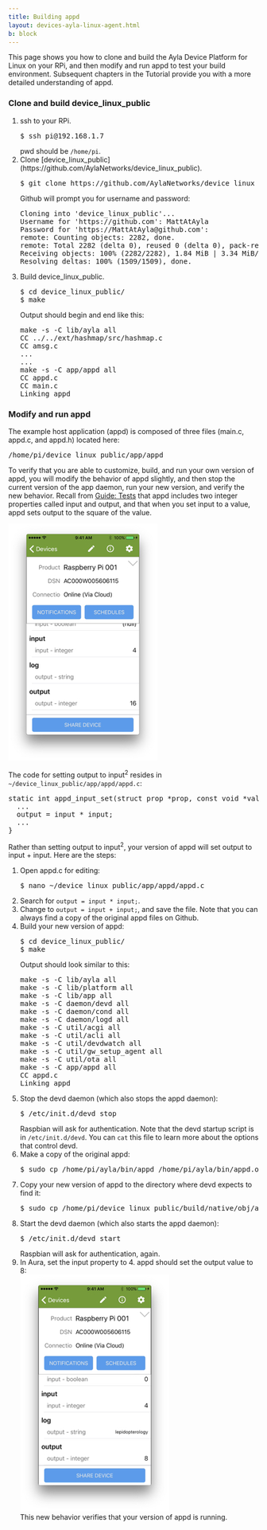 ```yaml
---
title: Building appd
layout: devices-ayla-linux-agent.html
b: block
---
```


This page shows you how to clone and build the Ayla Device Platform for Linux on your RPi, and then modify and run appd to test your build environment. Subsequent chapters in the Tutorial provide you with a more detailed understanding of appd. 

### Clone and build device_linux_public

<ol>
<li>ssh to your RPi.
<pre>
$ ssh pi@192.168.1.7
</pre>
pwd should be <code>/home/pi</code>.
</li>
<li>Clone [device_linux_public](https://github.com/AylaNetworks/device_linux_public).
<pre>
$ git clone https://github.com/AylaNetworks/device_linux_public.git
</pre>
Github will prompt you for username and password:
<pre>
Cloning into 'device_linux_public'...
Username for 'https://github.com': MattAtAyla
Password for 'https://MattAtAyla@github.com': 
remote: Counting objects: 2282, done.
remote: Total 2282 (delta 0), reused 0 (delta 0), pack-reused 2282
Receiving objects: 100% (2282/2282), 1.84 MiB | 3.34 MiB/s, done.
Resolving deltas: 100% (1509/1509), done.
</pre>
</li>
<li>Build device_linux_public.
<pre>
$ cd device_linux_public/
$ make
</pre>
Output should begin and end like this:
<pre>
make -s -C lib/ayla all
CC ../../ext/hashmap/src/hashmap.c
CC amsg.c
...
...
make -s -C app/appd all
CC appd.c
CC main.c
Linking appd
</pre>
</li>
</ol>

### Modify and run appd

The example host application (appd) is composed of three files (main.c, appd.c, and appd.h) located here:

<pre>
/home/pi/device_linux_public/app/appd
</pre>

To verify that you are able to customize, build, and run your own version of appd, you will modify the behavior of appd slightly, and then stop the current version of the app daemon, run your new version, and verify the new behavior. Recall from [Guide: Tests](/devices/ayla-linux-agent/guide/tests/) that appd includes two integer properties called input and output, and that when you set input to a value, appd sets output to the square of the value.

<div class="row align-items-center">
<div class="col-lg-4 col-md-6 col-sm-12">
<img class="img-fluid" src="../../guide/tests/aura-016.jpg">
</div>
</div>

The code for setting output to input<sup>2</sup> resides in <code>~/device_linux_public/app/appd/appd.c</code>:

<pre>
static int appd_input_set(struct prop *prop, const void *val, size_t len, const struct op_args *args) {
  ...
  output = input * input;
  ...
}
</pre>

Rather than setting output to input<sup>2</sup>, your version of appd will set output to input + input. Here are the steps:

<ol>
<li>Open appd.c for editing:
<pre>
$ nano ~/device_linux_public/app/appd/appd.c
</pre>
</li>
<li>Search for <code>output = input * input;</code>.</li>
<li>Change to <code>output = input + input;</code>, and save the file. Note that you can always find a copy of the original appd files on Github.</li>
<li>Build your new version of appd:
<pre>
$ cd device_linux_public/
$ make
</pre>
Output should look similar to this:
<pre>
make -s -C lib/ayla all
make -s -C lib/platform all
make -s -C lib/app all
make -s -C daemon/devd all
make -s -C daemon/cond all
make -s -C daemon/logd all
make -s -C util/acgi all
make -s -C util/acli all
make -s -C util/devdwatch all
make -s -C util/gw_setup_agent all
make -s -C util/ota all
make -s -C app/appd all
CC appd.c
Linking appd
</pre>
</li>
<li>Stop the devd daemon (which also stops the appd daemon):
<pre>
$ /etc/init.d/devd stop
</pre>
Raspbian will ask for authentication. Note that the devd startup script is in <code>/etc/init.d/devd</code>. You can <code>cat</code> this file to learn more about the options that control devd.
</li>
<li>Make a copy of the original appd:
<pre>
$ sudo cp /home/pi/ayla/bin/appd /home/pi/ayla/bin/appd.original
</pre>
</li>
<li>Copy your new version of appd to the directory where devd expects to find it:
<pre>
$ sudo cp /home/pi/device_linux_public/build/native/obj/app/appd/appd /home/pi/ayla/bin/appd
</pre>
</li>
<li>Start the devd daemon (which also starts the appd daemon):
<pre>
$ /etc/init.d/devd start
</pre>
Raspbian will ask for authentication, again.
</li>
<li>In Aura, set the input property to 4. appd should set the output value to 8:
<div class="row align-items-center">
<div class="col-lg-4 col-md-6 col-sm-12">
<img class="img-fluid" src="aura-024.jpg">
</div>
</div>
This new behavior verifies that your version of appd is running.
</li>
</ol>

